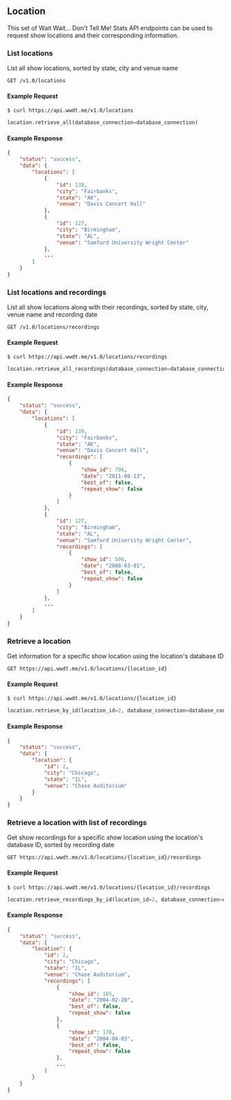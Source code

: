 ## Location

This set of Wait Wait... Don't Tell Me! Stats API endpoints can be used to request show locations and their corresponding information.

### List locations

List all show locations, sorted by state, city and venue name

```endpoint
GET /v1.0/locations
```

#### Example Request

```curl
$ curl https://api.wwdt.me/v1.0/locations
```

```python
location.retrieve_all(database_connection=database_connection)
```

#### Example Response

```json
{
    "status": "success",
    "data": {
        "locations": [
            {
                "id": 139,
                "city": "Fairbanks",
                "state": "AK",
                "venue": "Davis Concert Hall"
            },
            {
                "id": 127,
                "city": "Birmingham",
                "state": "AL",
                "venue": "Samford University Wright Center"
            },
            ...
        ]
    }
}
```

### List locations and recordings

List all show locations along with their recordings, sorted by state, city, venue name and recording date

```endpoint
GET /v1.0/locations/recordings
```

#### Example Request

```curl
$ curl https://api.wwdt.me/v1.0/locations/recordings
```

```python
location.retrieve_all_recordings(database_connection=database_connection)
```

#### Example Response

```json
{
    "status": "success",
    "data": {
        "locations": [
            {
                "id": 139,
                "city": "Fairbanks",
                "state": "AK",
                "venue": "Davis Concert Hall",
                "recordings": [
                    {
                        "show_id": 706,
                        "date": "2011-08-13",
                        "best_of": false,
                        "repeat_show": false
                    }
                ]
            },
            {
                "id": 127,
                "city": "Birmingham",
                "state": "AL",
                "venue": "Samford University Wright Center",
                "recordings": [
                    {
                        "show_id": 506,
                        "date": "2008-03-01",
                        "best_of": false,
                        "repeat_show": false
                    }
                ]
            },
            ...
        ]
    }
}
```

### Retrieve a location

Get information for a specific show location using the location's database ID

```endpoint
GET https://api.wwdt.me/v1.0/locations/{location_id}
```

#### Example Request

```curl
$ curl https://api.wwdt.me/v1.0/locations/{location_id}
```

```python
location.retrieve_by_id(location_id=2, database_connection=database_connection)
```

#### Example Response

```json
{
    "status": "success",
    "data": {
        "location": {
            "id": 2,
            "city": "Chicago",
            "state": "IL",
            "venue": "Chase Auditorium"
        }
    }
}
```

### Retrieve a location with list of recordings

Get show recordings for a specific show location using the location's database ID, sorted by recording date

```endpoint
GET https://api.wwdt.me/v1.0/locations/{location_id}/recordings
```

#### Example Request

```curl
$ curl https://api.wwdt.me/v1.0/locations/{location_id}/recordings
```

```python
location.retrieve_recordings_by_id(location_id=2, database_connection=database_connection)
```

#### Example Response

```json
{
    "status": "success",
    "data": {
        "location": {
            "id": 2,
            "city": "Chicago",
            "state": "IL",
            "venue": "Chase Auditorium",
            "recordings": [
                {
                    "show_id": 165,
                    "date": "2004-02-28",
                    "best_of": false,
                    "repeat_show": false
                },
                {
                    "show_id": 170,
                    "date": "2004-04-03",
                    "best_of": false,
                    "repeat_show": false
                },
                ...
            ]
        }
    }
}
```
